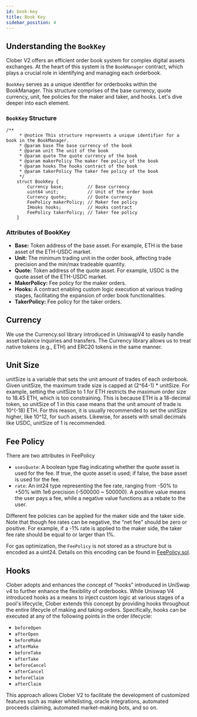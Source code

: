 ```yaml
---
id: book-key
title: Book Key
sidebar_position: 4
---
```


## Understanding the `BookKey`

Clober V2 offers an efficient order book system for complex digital assets exchanges. At the heart of this system is the `BookManager` contract, which plays a crucial role in identifying and managing each orderbook.

`BookKey` serves as a unique identifier for orderbooks within the BookManager. This structure comprises of the base currency, quote currency, unit, fee policies for the maker and taker, and hooks. Let's dive deeper into each element.

### `BookKey` Structure

```solidity
/**
     * @notice This structure represents a unique identifier for a book in the BookManager.
     * @param base The base currency of the book
     * @param unit The unit of the book
     * @param quote The quote currency of the book
     * @param makerPolicy The maker fee policy of the book
     * @param hooks The hooks contract of the book
     * @param takerPolicy The taker fee policy of the book
     */
    struct BookKey {
        Currency base;         // Base currency
        uint64 unit;           // Unit of the order book
        Currency quote;        // Quote currency
        FeePolicy makerPolicy; // Maker fee policy
        IHooks hooks;          // Hooks contract
        FeePolicy takerPolicy; // Taker fee policy
    }
```

### Attributes of BookKey

- **Base:** Token address of the base asset. For example, ETH is the base asset of the ETH-USDC market.
- **Unit:** The minimum trading unit in the order book, affecting trade precision and the min/max tradeable quantity.
- **Quote:** Token address of the quote asset. For example, USDC is the quote asset of the ETH-USDC market.
- **MakerPolicy:** Fee policy for the maker orders.
- **Hooks:** A contract enabling custom logic execution at various trading stages, facilitating the expansion of order book functionalities.
- **TakerPolicy:** Fee policy for the taker orders.

## Currency

We use the Currency.sol library introduced in UniswapV4 to easily handle asset balance inquiries and transfers. The Currency library allows us to treat native tokens (e.g., ETH) and ERC20 tokens in the same manner.

## Unit Size

unitSize is a variable that sets the unit amount of trades of each orderbook. Given unitSize, the maximum trade size is capped at (2^64-1) * unitSize. For example, setting the unitSize to 1 for ETH restricts the maximum order size to 18.45 ETH, which is too constraining. This is because ETH is a 18-decimal token, so unitSize of 1 in this case means that the unit amount of trade is 10^(-18) ETH. For this reason, it is usually recommended to set the unitSize higher, like 10^12, for such assets. Likewise, for assets with small decimals like USDC, unitSize of 1 is recommended.

## Fee Policy

There are two attributes in FeePolicy

- `usesQuote`: A boolean type flag indicating whether the quote asset is used for the fee. If true, the quote asset is used; if false, the base asset is used for the fee.
- `rate`: An int24 type representing the fee rate, ranging from -50% to +50% with 1e6 precision (-500000 ~ 500000). A positive value means the user pays a fee, while a negative value functions as a rebate to the user.

Different fee policies can be applied for the maker side and the taker side. Note that though fee rates can be negative, the “net fee” should be zero or positive. For example, if a -1% rate is applied to the maker side, the taker fee rate should be equal to or larger than 1%.

For gas optimization, the `FeePolicy` is not stored as a structure but is encoded as a uint24. Details on this encoding can be found in [FeePolicy.sol](https://github.com/clober-dex/v2-core/blob/master/src/libraries/FeePolicy.sol#L18).

## Hooks

Clober adopts and enhances the concept of “hooks” introduced in UniSwap v4 to further enhance the flexibility of orderbooks. While Uniswap V4 introduced hooks as a means to inject custom logic at various stages of a pool's lifecycle, Clober extends this concept by providing hooks throughout the entire lifecycle of making and taking orders. Specifically, hooks can be executed at any of the following points in the order lifecycle:

- `beforeOpen`
- `afterOpen`
- `beforeMake`
- `afterMake`
- `beforeTake`
- `afterTake`
- `beforeCancel`
- `afterCancel`
- `beforeClaim`
- `afterClaim`

This approach allows Clober V2 to facilitate the development of customized features such as maker whitelisting, oracle integrations, automated proceeds claiming, automated market-making bots, and so on.